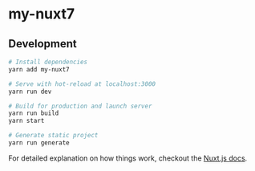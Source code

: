 # my-nuxt7

> 

## Development

``` bash
# Install dependencies
yarn add my-nuxt7

# Serve with hot-reload at localhost:3000
yarn run dev

# Build for production and launch server
yarn run build
yarn start

# Generate static project
yarn run generate
```

For detailed explanation on how things work, checkout the [Nuxt.js docs](https://github.com/nuxt/nuxt.js).
